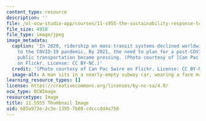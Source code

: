 ```yaml
---
content_type: resource
description: ''
file: /ol-ocw-studio-app/courses/11-s955-the-sustainability-response-to-covid-19-january-iap-2021/685a973e2c3e13957b80cdcccdd4e758_11-s955iap21-th.jpg
file_size: 4918
file_type: image/jpeg
image_metadata:
  caption: 'In 2020, ridership on mass transit systems declined worldwide in reaction
    to the COVID-19 pandemic. By 2021, the need to plan for a post-COVID future in
    public transportation became pressing. (Photo courtesy of [Can Pac Swire](https://www.flickr.com/photos/18378305@N00/49698931823)
    on Flickr. License: CC BY-NC.)'
  credit: '(Photo courtesy of Can Pac Swire on Flickr. License: CC BY-NC.)'
  image-alt: A man sits in a nearly-empty subway car, wearing a face mask.
learning_resource_types: []
license: https://creativecommons.org/licenses/by-nc-sa/4.0/
ocw_type: OCWImage
resourcetype: Image
title: 11.S955 Thumbnail Image
uid: 685a973e-2c3e-1395-7b80-cdcccdd4e758
---
```


